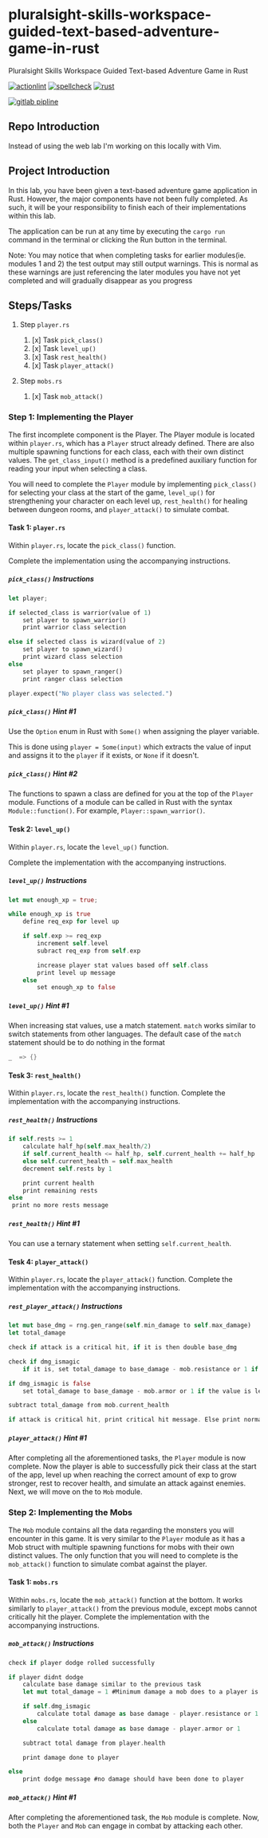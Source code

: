 # pluralsight-skills-workspace-guided-text-based-adventure-game-in-rust

Pluralsight Skills Workspace Guided Text-based Adventure Game in Rust

[![actionlint](https://github.com/vpayno/pluralsight-skills-workspace-guided-text-based-adventure-game-in-rust/actions/workflows/gh-actions.yml/badge.svg?branch=main)](https://github.com/vpayno/pluralsight-skills-workspace-guided-text-based-adventure-game-in-rust/actions/workflows/gh-actions.yml)
[![spellcheck](https://github.com/vpayno/pluralsight-skills-workspace-guided-text-based-adventure-game-in-rust/actions/workflows/spellcheck.yml/badge.svg?branch=main)](https://github.com/vpayno/pluralsight-skills-workspace-guided-text-based-adventure-game-in-rust/actions/workflows/spellcheck.yml)
[![rust](https://github.com/vpayno/pluralsight-skills-workspace-guided-text-based-adventure-game-in-rust/actions/workflows/rust.yml/badge.svg?branch=main)](https://github.com/vpayno/pluralsight-skills-workspace-guided-text-based-adventure-game-in-rust/actions/workflows/rust.yml)

[![gitlab pipline](https://gitlab.com/vpayno/pluralsight-skills-workspace-guided-text-based-adventure-game-in-rust/badges/main/pipeline.svg)](https://gitlab.com/vpayno/pluralsight-skills-workspace-guided-text-based-adventure-game-in-rust/-/pipelines)

## Repo Introduction

Instead of using the web lab I'm working on this locally with Vim.

## Project Introduction

In this lab, you have been given a text-based adventure game application in Rust. However, the major components have not been fully completed. As such, it will be your responsibility to finish each of their implementations within this lab.

The application can be run at any time by executing the `cargo run` command in the terminal or clicking the Run button in the terminal.

Note: You may notice that when completing tasks for earlier modules(ie. modules 1 and 2) the test output may still output warnings.
This is normal as these warnings are just referencing the later modules you have not yet completed and will gradually disappear as you progress

## Steps/Tasks

1. Step `player.rs`

    1. [x] Task `pick_class()`
    2. [x] Task `level_up()`
    3. [x] Task `rest_health()`
    4. [x] Task `player_attack()`

2. Step `mobs.rs`

    1. [x] Task `mob_attack()`

### Step 1: Implementing the Player

The first incomplete component is the Player. The Player module is located within `player.rs`, which has a `Player` struct already defined.
There are also multiple spawning functions for each class, each with their own distinct values.
The `get_class_input()` method is a predefined auxiliary function for reading your input when selecting a class.

You will need to complete the `Player` module by implementing `pick_class()` for selecting your class at the start of the game,
`level_up()` for strengthening your character on each level up, `rest_health()` for healing between dungeon rooms, and `player_attack()` to simulate combat.

#### Task 1: `player.rs`

Within `player.rs`, locate the `pick_class()` function.

Complete the implementation using the accompanying instructions.

##### `pick_class()` Instructions

```rust
let player;

if selected_class is warrior(value of 1)
    set player to spawn_warrior()
    print warrior class selection

else if selected class is wizard(value of 2)
    set player to spawn_wizard()
    print wizard class selection
else
    set player to spawn_ranger()
    print ranger class selection

player.expect("No player class was selected.")
```

##### `pick_class()` Hint #1

Use the `Option` enum in Rust with `Some()` when assigning the player variable.

This is done using `player = Some(input)` which extracts the value of input and assigns it to the `player` if it exists, or `None` if it doesn't.

##### `pick_class()` Hint #2

The functions to spawn a class are defined for you at the top of the `Player` module.
Functions of a module can be called in Rust with the syntax `Module::function()`.
For example, `Player::spawn_warrior()`.

#### Tesk 2: `level_up()`

Within `player.rs`, locate the `level_up()` function.

Complete the implementation with the accompanying instructions.

##### `level_up()` Instructions

```rust
let mut enough_xp = true;

while enough_xp is true
    define req_exp for level up

    if self.exp >= req_exp
        increment self.level
        subract req_exp from self.exp

        increase player stat values based off self.class
        print level up message
    else
        set enough_xp to false
```

##### `level_up()` Hint #1

When increasing stat values, use a match statement.
`match` works similar to switch statements from other languages.
The default case of the `match` statement should be to do nothing in the format

```rust
_  => {}
```

#### Tesk 3: `rest_health()`

Within `player.rs`, locate the `rest_health()` function.
Complete the implementation with the accompanying instructions.

##### `rest_health()` Instructions

```rust
if self.rests >= 1
    calculate half_hp(self.max_health/2)
    if self.current_health <= half_hp, self.current_health += half_hp
    else self.current_health = self.max_health
    decrement self.rests by 1

    print current health
    print remaining rests
else
 print no more rests message
```

##### `rest_health()` Hint #1

You can use a ternary statement when setting `self.current_health`.

#### Tesk 4: `player_attack()`

Within `player.rs`, locate the `player_attack()` function.
Complete the implementation with the accompanying instructions.

##### `rest_player_attack()` Instructions

```rust
let mut base_dmg = rng.gen_range(self.min_damage to self.max_damage)
let total_damage

check if attack is a critical hit, if it is then double base_dmg

check if dmg_ismagic
    if it is, set total_damage to base_damage - mob.resistance or 1 if the value is less than 1

if dmg_ismagic is false
    set total_damage to base_damage - mob.armor or 1 if the value is less than 1

subtract total_damage from mob.current_health

if attack is critical hit, print critical hit message. Else print normal damage message.
```

##### `player_attack()` Hint #1

After completing all the aforementioned tasks, the `Player` module is now complete.
Now the player is able to successfully pick their class at the start of the app, level up when reaching the correct amount of exp to grow stronger, rest to recover health, and simulate an attack against enemies.
Next, we will move on the to `Mob` module.

### Step 2: Implementing the Mobs

The `Mob` module contains all the data regarding the monsters you will encounter in this game.
It is very similar to the `Player` module as it has a Mob struct with multiple spawning functions for mobs with their own distinct values.
The only function that you will need to complete is the `mob_attack()` function to simulate combat against the player.

#### Task 1: `mobs.rs`

Within `mobs.rs`, locate the `mob_attack()` function at the bottom.
It works similarly to `player_attack()` from the previous module, except mobs cannot critically hit the player.
Complete the implementation with the accompanying instructions.

##### `mob_attack()` Instructions

```rust
check if player dodge rolled successfully

if player didnt dodge
    calculate base damage similar to the previous task
    let mut total_damage = 1 #Minimum damage a mob does to a player is 1

    if self.dmg_ismagic
        calculate total damage as base damage - player.resistance or 1
    else
        calculate total damage as base damage - player.armor or 1

    subtract total damage from player.health

    print damage done to player

else
    print dodge message #no damage should have been done to player
```

##### `mob_attack()` Hint #1

After completing the aforementioned task, the `Mob` module is complete.
Now, both the `Player` and `Mob` can engage in combat by attacking each other.
